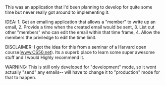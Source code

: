 
This was an application that I'd been planning to develop for quite some time but never really got around to implementing it.

IDEA: 1. Get an emailing application that allows a "member" to write up an email, 
      2. Provide a time when the created email would be sent, 
      3. List out other "members" who can edit the email within that time frame, 
      4. Allow the members the priviledge to edit the time limit.

DISCLAIMER: I got the idea for this from a seminar of a Harvard open course(www.CS50.net). Its a superb place to learn some super awesome stuff and I would Highly recommend it.

WARNING: This is still only developed for "development" mode, so it wont actually "send" any emails-- will have to change it to "production" mode for that to happen.